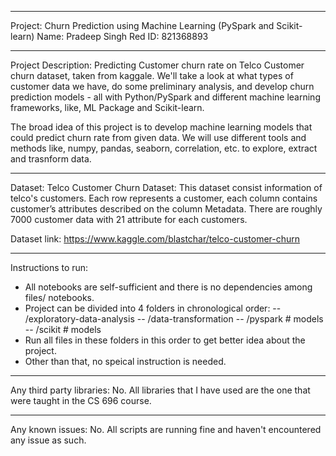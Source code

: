 ------------------------------
 Project: Churn Prediction using Machine Learning (PySpark and Scikit-learn)
 Name: Pradeep Singh
 Red ID: 821368893
 
------------------------------
 Project Description:
 Predicting Customer churn rate on Telco Customer churn dataset, taken from kaggale. We'll take a look at what types of customer  data we have, do some preliminary analysis, and develop churn prediction models - all with Python/PySpark and different machine learning frameworks, like, ML Package and Scikit-learn.
 
 The broad idea of this project is to develop machine learning models that could predict churn rate from given data. We will use different tools and methods like, numpy, pandas, seaborn, correlation, etc. to explore, extract and trasnform data.
 
------------------------------
 Dataset:
 Telco Customer Churn Dataset: This dataset consist information of telco's customers. Each row represents a customer, each column contains customer’s attributes described on the column Metadata. There are roughly 7000 customer data with 21 attribute for each customers.
 
 Dataset link: https://www.kaggle.com/blastchar/telco-customer-churn
 
------------------------------
Instructions to run:
- All notebooks are self-sufficient and there is no dependencies among files/ notebooks.
- Project can be divided into 4 folders in chronological order:
  -- /exploratory-data-analysis
  -- /data-transformation
  -- /pyspark       # models
  -- /scikit        # models
- Run all files in these folders in this order to get better idea about the project.
- Other than that, no speical instruction is needed.

------------------------------
Any third party libraries:
No. All libraries that I have used are the one that were taught in the CS 696 course.

------------------------------
Any known issues:
No. All scripts are running fine and haven't encountered any issue as such.






